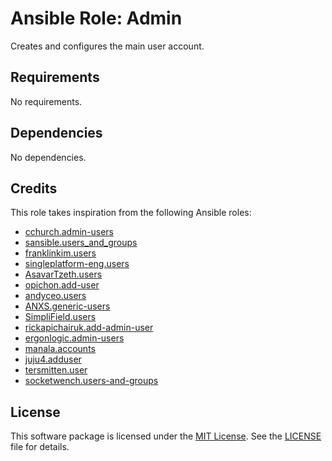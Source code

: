 # Ansible Role: Admin

Creates and configures the main user account.

## Requirements

No requirements.

## Dependencies

No dependencies.

## Credits

This role takes inspiration from the following Ansible roles:

- [cchurch.admin-users](https://github.com/cchurch/ansible-role-admin-users)
- [sansible.users_and_groups](https://github.com/sansible/users_and_groups)
- [franklinkim.users](https://github.com/weareinteractive/ansible-users)
- [singleplatform-eng.users](https://github.com/singleplatform-eng/ansible-users)
- [AsavarTzeth.users](https://github.com/AsavarTzeth/ansible-role-users)
- [opichon.add-user](https://github.com/opichon/ansible-add-user)
- [andyceo.users](https://github.com/andyceo/ansible-role-users)
- [ANXS.generic-users](https://github.com/ANXS/generic-users)
- [SimpliField.users](https://github.com/SimpliField/ansible-users)
- [rickapichairuk.add-admin-user](https://github.com/rickapichairuk/ansible-add-admin-user)
- [ergonlogic.admin-users](https://github.com/ergonlogic/ansible-role-admin-users)
- [manala.accounts](https://github.com/manala/ansible-role-accounts)
- [juju4.adduser](https://github.com/juju4/ansible-adduser)
- [tersmitten.user](https://github.com/Oefenweb/ansible-user)
- [socketwench.users-and-groups](https://github.com/socketwench/ansible-role-users-and-groups)

## License

This software package is licensed under the [MIT License](https://opensource.org/licenses/MIT). See the [LICENSE](./LICENSE) file for details.
